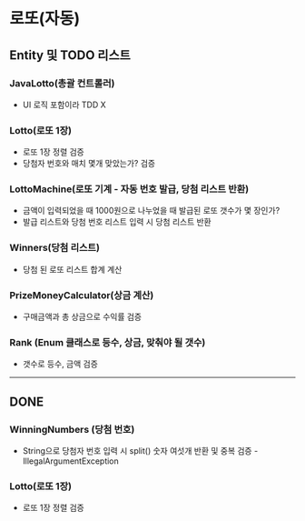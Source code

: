 # 로또(자동)

## Entity 및 TODO 리스트

### JavaLotto(총괄 컨트롤러)
- UI 로직 포함이라 TDD X

### Lotto(로또 1장)
- 로또 1장 정렬 검증
- 당첨자 번호와 매치 몇개 맞았는가? 검증

### LottoMachine(로또 기계 - 자동 번호 발급, 당첨 리스트 반환) 
- 금액이 입력되었을 때 1000원으로 나누었을 때 발급된 로또 갯수가 몇 장인가?
- 발급 리스트와 당첨 번호 리스트 입력 시 당첨 리스트 반환 

### Winners(당첨 리스트)
- 당첨 된 로또 리스트 합계 계산

### PrizeMoneyCalculator(상금 계산)
- 구매금액과 총 상금으로 수익률 검증

### Rank (Enum 클래스로 등수, 상금, 맞춰야 될 갯수)
- 갯수로 등수, 금액 검증

---

## DONE

### WinningNumbers (당첨 번호)
- String으로 당첨자 번호 입력 시 split() 숫자 여섯개 반환 및 중복 검증 - IllegalArgumentException

### Lotto(로또 1장)
- 로또 1장 정렬 검증